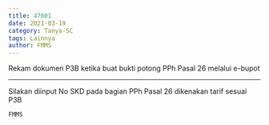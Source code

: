 ```yaml
---
title: 47601
date: 2021-03-19
category: Tanya-SC
tags: Lainnya
author: FMMS
---
```


Rekam dokumen P3B ketika buat bukti potong PPh Pasal 26 melalui e-bupot

---

Silakan diinput No SKD pada bagian PPh Pasal 26 dikenakan tarif sesuai P3B

`FMMS`
